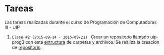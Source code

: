 # Tareas
Las tareas realizadas durante el curso de Programación de Computadoras III - UIP

1. ```Clase #2 (2015-09-14 - 2015-09-21) ``` Crear un repositorio llamado uip-prog3 con esta [extructura](https://github.com/jcsena/uip-prog3/blob/master/tareas/1/estructura.txt) de carpetas y archivos. Se realiza la creacion de [repositorio](https://github.com/jcsena/uip-prog3.git).

